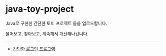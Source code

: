 # java-toy-project
Java로 구현한 간단한 토이 프로젝트 들을 업로드합니다.

물어보고, 찾아보고, 계속해서 개선해나갑니다.

-----
- [간단한 로그인 프로그램](https://jinwonyoon.notion.site/a664defd10d14caaa63dbc4240695833)
